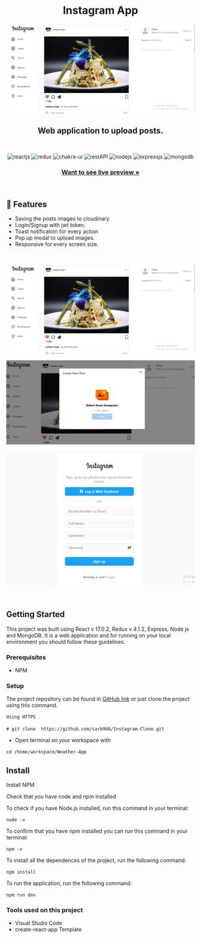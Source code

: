 <h1 align="center">Instagram App</h1>

![instagram app cover](https://github.com/sarb908/Instagram-Clone/blob/main/client/src/Assets/HomePage.PNG?raw=true)

<h2 align="center">Web application to upload posts.</h2>

<br />
<p align="center">
    <img src="https://img.shields.io/badge/React_(18.2.0)-20232A?style=for-the-badge&logo=react&logoColor=61DAFB" alt="reactjs" />
    <img src="https://img.shields.io/badge/Redux_(4.2.0)-593D88?style=for-the-badge&logo=redux&logoColor=white" alt="redux" />
    <img src="https://img.shields.io/badge/Chakra%20UI-3bc7bd?style=for-the-badge&logo=chakraui&logoColor=white" alt="chakra-ui"/>
    <img src="https://img.shields.io/badge/Rest_API-02303A?style=for-the-badge&logo=react-router&logoColor=white" alt="restAPI"/>
    <img src="https://img.shields.io/badge/Node.js-339933?style=for-the-badge&logo=nodedotjs&logoColor=white" alt="nodejs" />
    <img src="https://img.shields.io/badge/Express.js-000000?style=for-the-badge&logo=express&logoColor=white" alt="expressjs"/>
    <img src="https://img.shields.io/badge/MongoDB-4EA94B?style=for-the-badge&logo=mongodb&logoColor=white" alt="mongodb"/>    
</p>

  <h3 align="center"><a href="https://instagramofsarb.netlify.app/"><strong>Want to see live preview »</strong></a></h3>

<br/>

## 🚀 Features

- Saving the posts images to cloudinary.
- Login/Signup with jwt token.
- Toast notification for every action
- Pop up modal to upload images.
- Responsive for every screen size.

<br/>

![Mobile responsive](https://github.com/sarb908/Instagram-Clone/blob/main/client/src/Assets/HomePage.PNG?raw=true)

![Instgram](https://github.com/sarb908/Instagram-Clone/blob/main/client/src/Assets/AddPost.PNG?raw=true)

![Instgram2](https://github.com/sarb908/Instagram-Clone/blob/main/client/src/Assets/Login.PNG?raw=true)

<br />

## Getting Started

This project was built using React v 17.0.2, Redux v 4.1.2, Express, Node js and MongoDB. It is a web application and for running on your local environment you should follow these guidelines.

### Prerequisites

- NPM

### Setup

The project repository can be found in [GitHub link](https://github.com/sarb908/Instagram-Clone) or just clone the project using this command.

```
Using HTTPS

# git clone  https://github.com/sarb908/Instagram-Clone.git
```

- Open terminal on your workspace with

```
cd /home/workspace/Weather-App
```

## Install

Install NPM

Check that you have node and npm installed

To check if you have Node.js installed, run this command in your terminal:

```
node -v
```

To confirm that you have npm installed you can run this command in your terminal:

```
npm -v
```

To install all the dependences of the project, run the following command:

```
npm install
```

To run the application, run the following command:

```
npm run dev
```

### Tools used on this project

- Visual Studio Code
- create-react-app Template

<br/>
